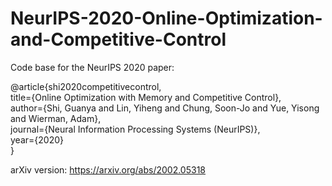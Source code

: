 # NeurIPS-2020-Online-Optimization-and-Competitive-Control

Code base for the NeurIPS 2020 paper:

@article{shi2020competitivecontrol, \
  title={Online Optimization with Memory and Competitive Control}, \
  author={Shi, Guanya and Lin, Yiheng and Chung, Soon-Jo and Yue, Yisong and Wierman, Adam}, \
  journal={Neural Information Processing Systems (NeurIPS)}, \
  year={2020} \
}

arXiv version: https://arxiv.org/abs/2002.05318

